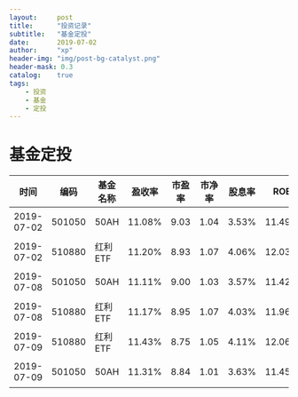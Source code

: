 ```yaml
---
layout:     post
title:      "投资记录"
subtitle:   "基金定投"
date:       2019-07-02
author:     "xp"
header-img: "img/post-bg-catalyst.png"
header-mask: 0.3
catalog:    true
tags:
    - 投资
    - 基金
    - 定投
---
```


# 基金定投


| 时间 | 编码 | 基金名称 | 盈收率 | 市盈率 | 市净率 | 股息率 | ROE | 类型 | 买/卖 | 单价 | 数量 | 备注 |
| --- | --- | --- | --- | --- | --- | --- | --- | --- | --- | --- | --- | --- |
| 2019-07-02 | 501050 | 50AH | 11.08% | 9.03 | 1.04 | 3.53% | 11.49% | 场内 | 买入 | 1.302 | 2300 |  |
| 2019-07-02 | 510880 | 红利ETF | 11.20% | 8.93 | 1.07 | 4.06% | 12.03% | 场内 | 买入 | 2.822 | 1000 |  |
| 2019-07-08 | 501050 | 50AH | 11.11% | 9.00 | 1.03 | 3.57% | 11.42% | 场内 | 买入 | 1.273 | 800 |  |
| 2019-07-08 | 510880 | 红利ETF | 11.17% | 8.95 | 1.07 | 4.03% | 11.96% | 场内 | 买入 | 2.787 | 400 |  |
| 2019-07-09 | 510880 | 红利ETF | 11.43% | 8.75 | 1.05 | 4.11% | 12.06% | 场内 | 买入 | 2.780 | 300 |  |
| 2019-07-09 | 501050 | 50AH | 11.31% | 8.84 | 1.01 | 3.63% | 11.45% | 场内 | 买入 | 1.268 | 1000 |  |


